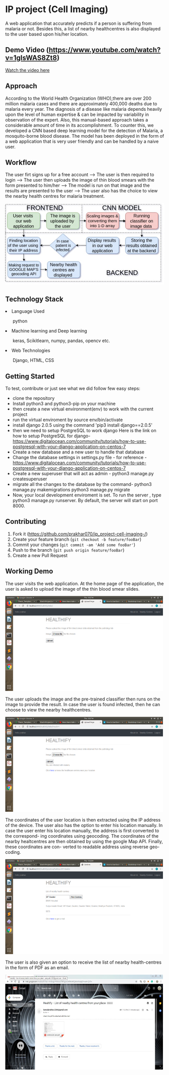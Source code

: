 # IP project (Cell Imaging)
A web application that accurately predicts if a person is suffering from malaria or not. Besides this, a list of nearby healthcentres is also displayed to the user based upon his/her location.

## Demo Video (https://www.youtube.com/watch?v=1gIsWAS8Zt8)
[Watch the video here](https://www.youtube.com/watch?v=1gIsWAS8Zt8)
  
## Approach

According to the World Health Organization (WHO),there are over 200 million malaria cases and there are approximately 400,000 deaths due to malaria every year. The diagnosis of a disease like malaria depends heavily upon the level of human expertise & can be impacted by variability in observation of the expert. Also, this manual-based approach takes a considerable amount of time in its accomplishment. To counter this, we developed a CNN based deep learning model for the detection of Malaria, a mosquito-borne blood disease. The model has been deployed in the form of a web application that is very user friendly and can be handled by a naive user.

## Workflow
The user firt signs up for a free account --> The user is then required to login --> The user then uploads the image of thin blood smears with the form presented to him/her --> The model is run on that image and the results are presented to the user --> The user also has the choice to view the nearby health centres for malaria treatment.
<p><img src="worflowdiagram.jpg"/></p>

## Technology Stack
<p>
  <li>Language Used </li>
    <ul>python</ul>
  <li>Machine learning and Deep learning</li>
    <ul>keras, Scikitlearn, numpy, pandas, opencv etc.</ul>
  <li> Web Technologies</li>
    <ul>Django, HTML, CSS </ul>
</p>

## Getting Started

To test, contribute or just see what we did follow few easy steps:
- clone the repository
- Install python3 and python3-pip on your machine
- then create a new virtual environment(env) to work with the current project
- run the virtual enviroment by source env/bin/activate
- install django 2.0.5 using the command 'pip3 install django==2.0.5'
- then we need to setup PostgreSQL to work django 
  Here is the link on how to setup PostgreSQL for django-
  https://www.digitalocean.com/community/tutorials/how-to-use-postgresql-with-your-django-application-on-centos-7
- Create a new database and a new user to handle that database
- Change the database settings in settings.py file - 
  for reference - 
  https://www.digitalocean.com/community/tutorials/how-to-use-postgresql-with-your-django-application-on-centos-7
- Create a new superuser that will act as admin - 
  python3 manage.py createsuperuser
- migrate all the changes to the database by the command-
  python3 manage.py makemigrations
  python3 manage.py migrate
- Now, your local development enviroment is set. To run the server , type python3 manage.py runserver. By default, the server
  will start on port 8000.


## Contributing
1. Fork it (<https://github.com/prakhar070/ip_project-cell-imaging-/>)
2. Create your feature branch (`git checkout -b feature/fooBar`)
3. Commit your changes (`git commit -am 'Add some fooBar'`)
4. Push to the branch (`git push origin feature/fooBar`)
5. Create a new Pull Request


<h2>Working Demo </h2>
<p>The user visits the web application. At the home page of the application, the user
is asked to upload the image of the thin blood smear slides.</p>
<p><img src="indexPage.png"/ height=300px width=500px></p>
<p>The user uploads the image and the pre-trained classifier then runs on the image
to provide the result. In case the user is found infected, then he can choose to
view the nearby healthcentres.</p>
<p><img src="uploadForm.png"/ height=300px width=500px></p>
<p>The coordinates of the user location is then extracted using the IP address of the
device. The user also has the option to enter his location manually. In case the
user enter his location manually, the address is first converted to the correspond-
ing coordinates using geocoding. The coordinates of the nearby healtcentres are
then obtained by using the google Map API. Finally, these coordinates are con-
verted to readable address using reverse geo-coding.</p>
<p><img src="centresDisplay.png"/ height=300px width=500px></p>
<p>The user is also given an option to receive the list of nearby health-centres in the
form of PDF as an email.</p>
<p><img src="mailReceived.jpg"/ height=300px width=500px></p>

